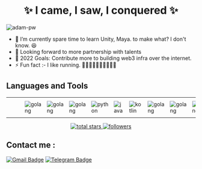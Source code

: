 <!--suppress HtmlDeprecatedAttribute -->

<h1 align="center">✨ I came, I saw, I conquered ✨</h1>

<p align="left"><img src="https://komarev.com/ghpvc/?username=millicare&label=Profile%20views&color=0e75b6&style=flat"
    alt="adam-pw" /></p>
  
- 🌱 I’m currently spare time to learn Unity, Maya. to make what? I don't know. 😆
- 🤝 Looking forward to more partnership with talents
- 🥅 2022 Goals: Contribute more to building web3 infra over the internet.
- ⚡ Fun fact :- I like running. 🏃‍♂🚶‍♂️🏃‍♂️🚶‍♂️🏃‍♂️

## Languages and Tools
<table>
   <tr>
        <td><img src="https://github.com/kroim/profile/blob/master/icons/icon_solidity.png?raw=true" alt="android" height="45"></td>
        <td><img src="https://github.com/kroim/profile/blob/master/icons/icon_metamask.png?raw=true" alt="golang" height="45"></td>
        <td><img src="https://github.com/kroim/profile/blob/master/icons/icon_truffle.png?raw=true" alt="golang" height="45"></td>
        <td><img src="https://seeklogo.com/images/H/hardhat-logo-888739EBB4-seeklogo.com.png" alt="golang" height="45"></td>
        <td><img src="https://storage.googleapis.com/opensea-static/Logomark/Logomark-Blue.svg" alt="golang" height="45"></td>
        <td><img src="https://www.pngall.com/wp-content/uploads/10/PancakeSwap-Crypto-Logo-PNG.png" alt="golang" height="45"></td>
        <td><img src="https://cdn.jsdelivr.net/gh/devicons/devicon/icons/react/react-original.svg" alt="python" height="45"></td>
        <td><img src="https://cdn.jsdelivr.net/gh/devicons/devicon/icons/vuejs/vuejs-original.svg" alt="java" height="45"></td>
        <td><img src="https://cdn.jsdelivr.net/gh/devicons/devicon/icons/redux/redux-original.svg" alt="kotlin" height="45"></td>
        <td><img src="https://cdn.jsdelivr.net/gh/devicons/devicon/icons/nodejs/nodejs-original.svg" alt="golang" height="45"></td>
        <td><img src="https://cdn.jsdelivr.net/gh/devicons/devicon/icons/typescript/typescript-original.svg" alt="golang" height="45"></td>
        <td><img src="https://cdn.jsdelivr.net/gh/devicons/devicon/icons/javascript/javascript-original.svg" alt="golang" height="45"></td>
    </tr>
</table>

<p align='center'>
  <a href="https://github.com/millicare?tab=repositories&sort=stargazers">
    <img alt="total stars" title="Total stars on GitHub" src="https://custom-icon-badges.herokuapp.com/badge/dynamic/json?logo=star&color=55960c&labelColor=488207&label=Stars&style=for-the-badge&query=%24.stars&url=https://api.github-star-counter.workers.dev/user/millicare"/>
  </a>
  <a href="https://github.com/millicare?tab=followers">
    <img alt="followers" title="Follow me on Github" src="https://custom-icon-badges.herokuapp.com/github/followers/millicare?color=236ad3&labelColor=1155ba&style=for-the-badge&logo=person-add&label=Follow&logoColor=white"/>
  </a>
</p>

## Contact me : 
[![Gmail Badge](https://img.shields.io/badge/-lacosby.milli@gmail.com-blue?style=flat-roundedrectangle&logo=Gmail&logoColor=white&link=mailto:lacosby.milli@gmail.com)](lacosby.milli@gmail.com)
[![Telegram Badge](https://img.shields.io/badge/-millicare-blue?style=flat-roundedrectangle&logo=telegram&logoColor=white&link=https://t.me/millicare)](https://t.me/millicare)
